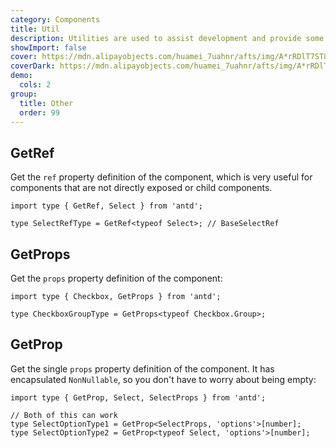 ```yaml
---
category: Components
title: Util
description: Utilities are used to assist development and provide some common utility methods.
showImport: false
cover: https://mdn.alipayobjects.com/huamei_7uahnr/afts/img/A*rRDlT7ST8DUAAAAAAAAAAAAADrJ8AQ/original
coverDark: https://mdn.alipayobjects.com/huamei_7uahnr/afts/img/A*rRDlT7ST8DUAAAAAAAAAAAAADrJ8AQ/original
demo:
  cols: 2
group:
  title: Other
  order: 99
---
```


## GetRef

Get the `ref` property definition of the component, which is very useful for components that are not directly exposed or child components.

```tsx
import type { GetRef, Select } from 'antd';

type SelectRefType = GetRef<typeof Select>; // BaseSelectRef
```

## GetProps

Get the `props` property definition of the component:

```tsx
import type { Checkbox, GetProps } from 'antd';

type CheckboxGroupType = GetProps<typeof Checkbox.Group>;
```

## GetProp

Get the single `props` property definition of the component. It has encapsulated `NonNullable`, so you don't have to worry about being empty:

```tsx
import type { GetProp, Select, SelectProps } from 'antd';

// Both of this can work
type SelectOptionType1 = GetProp<SelectProps, 'options'>[number];
type SelectOptionType2 = GetProp<typeof Select, 'options'>[number];
```
